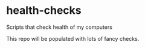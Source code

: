 # health-checks
Scripts that check health of my computers

This repo will be populated with lots of fancy checks.

